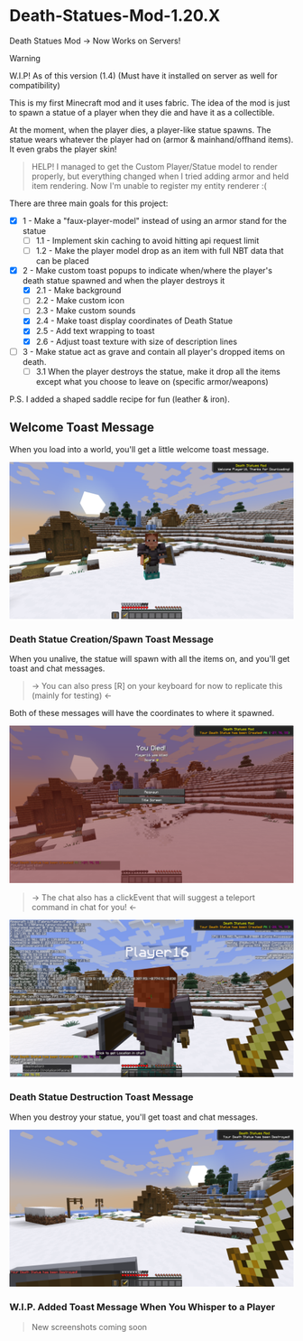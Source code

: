 # Death-Statues-Mod-1.20.X
Death Statues Mod -> Now Works on Servers!

> [!WARNING]
> W.I.P! As of this version (1.4) (Must have it installed on server as well for compatibility)

This is my first Minecraft mod and it uses fabric. The idea of the mod is just to spawn a statue of a player when they die and have it as a collectible.

At the moment, when the player dies, a player-like statue spawns. The statue wears whatever the player had on (armor & mainhand/offhand items). It even grabs the player skin!

> HELP! I managed to get the Custom Player/Statue model to render properly, but everything changed when I tried adding armor and held item rendering. Now I'm unable to register my entity renderer :(

There are three main goals for this project:
- [x] 1 - Make a "faux-player-model" instead of using an armor stand for the statue
  - [ ] 1.1 - Implement skin caching to avoid hitting api request limit
  - [ ] 1.2 -  Make the player model drop as an item with full NBT data that can be placed

- [x] 2 - Make custom toast popups to indicate when/where the player's death statue spawned and when the player destroys it
  - [x] 2.1 - Make background
  - [ ] 2.2 - Make custom icon
  - [ ] 2.3 - Make custom sounds
  - [x] 2.4 - Make toast display coordinates of Death Statue
  - [x] 2.5 - Add text wrapping to toast
  - [x] 2.6 - Adjust toast texture with size of description lines

- [ ] 3 - Make statue act as grave and contain all player's dropped items on death. 
  - [ ] 3.1 When the player destroys the statue, make it drop all the items except what you choose to leave on (specific armor/weapons)

P.S. I added a shaped saddle recipe for fun (leather & iron).

## Welcome Toast Message
When you load into a world, you'll get a little welcome toast message.

![Welcome Toast](images/welcome_toast.png)

### Death Statue Creation/Spawn Toast Message
When you unalive, the statue will spawn with all the items on, and you'll get toast and chat messages.

>-> You can also press [R] on your keyboard for now to replicate this (mainly for testing) <-

Both of these messages will have the coordinates to where it spawned.

![Statue Spawned Toast](images/statue_spawned.png)

>-> The chat also has a clickEvent that will suggest a teleport command in chat for you! <-

![Statue Spawned Chat](images/chat_clickEvent.png)

### Death Statue Destruction Toast Message
When you destroy your statue, you'll get toast and chat messages.

![Statue Destroyed](images/statue_destroyed.png)

### W.I.P. Added Toast Message When You Whisper to a Player
> New screenshots coming soon
